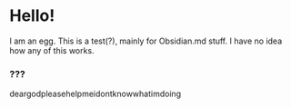 # Hello!
I am an egg.
This is a test(?), mainly for Obsidian.md stuff.
I have no idea how any of this works.

### ???
deargodpleasehelpmeidontknowwhatimdoing
